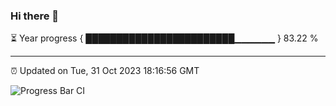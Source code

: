 ### Hi there 👋

⏳ Year progress { ████████████████████████▁▁▁▁▁▁ } 83.22 %

---

⏰ Updated on Tue, 31 Oct 2023 18:16:56 GMT

![Progress Bar CI](https://github.com/liununu/liununu/workflows/Progress%20Bar%20CI/badge.svg)

